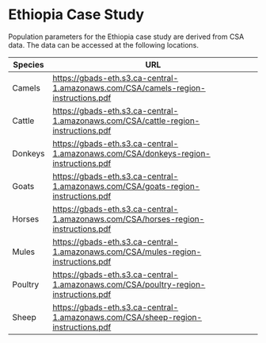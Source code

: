 # Ethiopia Case Study

<p>
Population parameters for the Ethiopia case study are derived from CSA data. The data can be accessed at the following locations.
</p>

| Species | URL |
| --- | --- |
Camels | https://gbads-eth.s3.ca-central-1.amazonaws.com/CSA/camels-region-instructions.pdf
Cattle | https://gbads-eth.s3.ca-central-1.amazonaws.com/CSA/cattle-region-instructions.pdf
Donkeys | https://gbads-eth.s3.ca-central-1.amazonaws.com/CSA/donkeys-region-instructions.pdf
Goats | https://gbads-eth.s3.ca-central-1.amazonaws.com/CSA/goats-region-instructions.pdf
Horses | https://gbads-eth.s3.ca-central-1.amazonaws.com/CSA/horses-region-instructions.pdf
Mules | https://gbads-eth.s3.ca-central-1.amazonaws.com/CSA/mules-region-instructions.pdf
Poultry | https://gbads-eth.s3.ca-central-1.amazonaws.com/CSA/poultry-region-instructions.pdf
Sheep | https://gbads-eth.s3.ca-central-1.amazonaws.com/CSA/sheep-region-instructions.pdf
